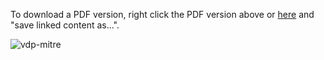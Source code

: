 To download a PDF version, right click the PDF version above or [here](https://github.com/vistadataproject/documents/blob/master/Submissions/mitre/VistA_Data_Project-MITRE_Summary-2016032.pdf0) and "save linked content as...".

![vdp-mitre](https://github.com/vistadataproject/documents/blob/master/Submissions/mitre/src/vdp-mitre-2016-03-20.png)
